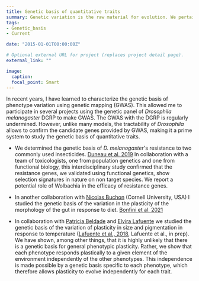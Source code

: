 ```yaml
---
title: Genetic basis of quantitative traits
summary: Genetic variation is the raw material for evolution. We pertain to identify, using GWAS and the Drosophila Reference Genetic Panel (DGRP), the genetic basis of various quantitative traits (e.g. phenotypic plasticity, insecticide resistance).
tags:
- Genetic_basis
- Current

date: "2015-01-01T00:00:00Z"

# Optional external URL for project (replaces project detail page).
external_link: ""

image:
  caption:
  focal_point: Smart
---
```


In recent years, I have learned to characterize the genetic basis of phenotype variation using genetic mapping (GWAS). This allowed me to participate in several projects using the genetic panel of <i>Drosophila melanogaster</i> DGRP to make GWAS. The GWAS with the DGRP is regularly undermined. However, unlike many models, the tractability of <i>Drosophila</i> allows to confirm the candidate genes provided by GWAS, making it a prime system to study the genetic basis of quantitative traits.

* We determined the genetic basis of <i>D. melanogaster</i>'s resistance to two commonly used insecticides. [Duneau et al. 2019](Duneau_G3_2018.pdf)
In collaboration with a team of toxicologists, one from population genetics and one from functional biology, this interdisciplinary study confirmed that the resistance genes, we validated using functional genetics, show selection signatures in nature on non target species. We report a potential role of Wolbachia in the efficacy of resistance genes. 

* In another collaboration with [Nicolas Buchon](https://buchonlab.com/index.html) (Cornell University, USA) I studied the genetic basis of the variation in the plasticity of the morphology of the gut in response to diet. [Bonfini et al. 2021](Bonfini_elife_2021.pdf)

* In collaboration with [Patricia Beldade](https://ce3c.ciencias.ulisboa.pt/member/patriciabeldade) and [Elvira Lafuente](https://www.eawag.ch/en/aboutus/portrait/organisation/staff/profile/elvira-lafuente/show/) we studied the genetic basis of the variation of plasticity in size and pigmentation in response to temperature ([Lafuente et al., 2018](Lafuente_PLoSGenetics_2018.pdf), Lafuente et al., in prep).  We have shown, among other things, that it is highly unlikely that there is a genetic basis for general phenotypic plasticity. Rather, we show that each phenotype responds plastically to a given element of the environment independently of the other phenotypes. This independence is made possible by a genetic basis specific to each phenotype, which therefore allows plasticity to evolve independently for each trait.
